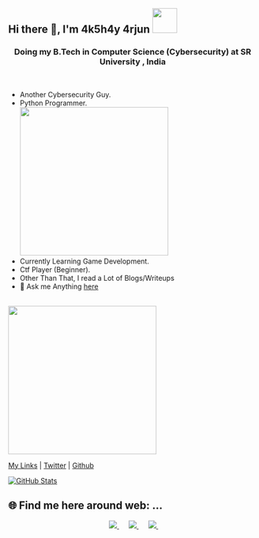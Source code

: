 <h2 align="left"> Hi there 👋, I'm 4k5h4y 4rjun <img src="https://media.giphy.com/media/mGcNjsfWAjY5AEZNw6/giphy.gif" width="50"></h2>



<h3 align="center">Doing my B.Tech in Computer Science (Cybersecurity) at SR University , India</h3>
<br />

- Another Cybersecurity Guy.
-  Python Programmer.<br />
   <img src="https://imgs.xkcd.com/comics/python.png" width="300">
-  Currently Learning Game Development.
-  Ctf Player (Beginner).
-  Other Than That, I read a Lot of Blogs/Writeups
- 💬 Ask me Anything [here](https://bit.ly/AKSHAYARJUN)

<br>
<img src=https://media.giphy.com/media/3oEjHWpiVIOGXT5l9m/giphy.gif width="300">
</br>



[My Links](https://akshay-arjun.github.io/Akshay-Arjun/) | [Twitter](https://twitter.com/AkshayArjun0808) | [Github](https://github.com/Akshay-Arjun)

[![GitHub Stats](https://github-readme-stats.vercel.app/api?username=Akshay-Arjun)](https://github.com/Akshay-Arjun)


<h2>🌐 Find me here around web: ...</h2>
<p align="center">	
	</a>&nbsp;&nbsp;&nbsp;&nbsp;
	<a href="https://www.instagram.com/_thearjun_/">
		<img src="https://img.shields.io/badge/instagram-%23E4405F.svg?&style=for-the-badge&logo=instagram&logoColor=white" />
	</a>&nbsp;&nbsp;&nbsp;&nbsp;
	<!--
	<a href="https://www.linkedin.com/in/"> not yet created 
		<img src="https://img.shields.io/badge/linkedin-%230077B5.svg?&style=for-the-badge&logo=linkedin&logoColor=white" />
	</a>&nbsp;&nbsp;&nbsp;&nbsp;
        -->
	<a href="https://t.me/Ak5h4y_4rjun">
<img src="https://img.shields.io/badge/Telegram-2CA5E0?style=for-the-badge&logo=telegram&logoColor=white" />                                                                              	</a>&nbsp;&nbsp;&nbsp;&nbsp;    
	<a href="https://twitter.com/x4k5h4yx">
		<img src="https://img.shields.io/badge/twitter-%231DA1F2.svg?&style=for-the-badge&logo=twitter&logoColor=white" />
	</a>&nbsp;&nbsp;&nbsp;&nbsp;
</p>
